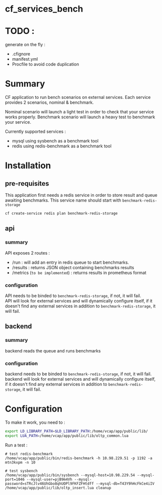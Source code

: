 cf_services_bench
===

# TODO : 
generate on the fly : 
* .cfignore  
* manifest.yml
* Procfile
 to avoid code duplication

# Summary

CF application to run bench scenarios on external services. Each service provides 2 scenarios, nominal & benchmark.  

Nominal scenario will launch a light test in order to check that your service works properly.
Benchmark scenario will launch a heavy test to benchmark your service.

Currently supported services :
* mysql using sysbench as a benchmark tool
* redis using redis-benchmark as a benchmark tool

# Installation

## pre-requisites

This application first needs a redis service in order to store result and queue awaiting benchmarks. This service name should start with `benchmark-redis-storage`

```bash
cf create-service redis plan benchmark-redis-storage
```

## api

### summary

API exposes 2 routes :
* /run : will add an entry in redis queue to start benchmarks. 
* /results : returns JSON object containing benchmarks results
* /metrics (`to be implemented`) : returns results in prometheus format

### configuration

API needs to be binded to `benchmark-redis-storage`, if not, it will fail.  
API will look for external services and will dynamically configure itself, if it doesn't find any external
services in addition to `benchmark-redis-storage`, it will fail.

## backend

### summary

backend reads the queue and runs benchmarks

### configuration

backend needs to be binded to `benchmark-redis-storage`, if not, it will fail.  
backend will look for external services and will dynamically configure itself, if it doesn't find any external
services in addition to `benchmark-redis-storage`, it will fail.

# Configuration

To make it work, you need to :
```bash
export LD_LIBRARY_PATH=$LD_LIBRARY_PATH:/home/vcap/app/public/lib/
export LUA_PATH=/home/vcap/app/public/lib/oltp_common.lua
```

Run a test :
```
# test redis-benchmark
/home/vcap/app/public/bin/redis-benchmark -h 10.98.229.51 -p 1192 -a mtn3kxpm -n 10

# test sysbench
/home/vcap/app/public/bin/sysbench --mysql-host=10.98.229.54 --mysql-port=1046 --mysql-user=pjB9m4Vh --mysql-password=sTRcJlv46UhGbo8qhUOPl9FKFZFHtdff --mysql-db=T43Y9hHcFkCe4iIV /home/vcap/app/public/lib/oltp_insert.lua cleanup
```
